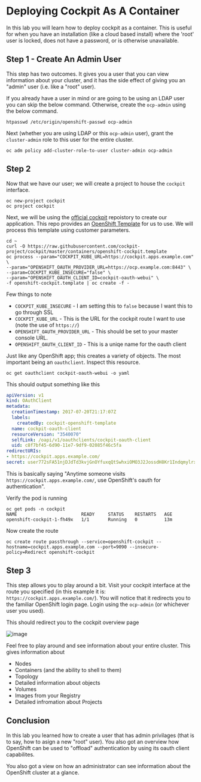 # Deploying Cockpit As A Container

In this lab you will learn how to deploy cockpit as a container. This is useful for when you have an installation (like a cloud based install) where the 'root' user is locked, does not have a password, or is otherwise unavailable.

## Step 1 - Create An Admin User

This step has two outcomes. It gives you a user that you can view information about your cluster, and it has the side effect of giving you an "admin" user (i.e. like a "root" user).

If you already have a user in mind or are going to be using an LDAP user you can skip the below command. Otherwise, create the `ocp-admin` using the below command.

```
htpasswd /etc/origin/openshift-passwd ocp-admin
```

Next (whether you are using LDAP or this `ocp-admin` user), grant the `cluster-admin` role to this user for the entire cluster.

```
oc adm policy add-cluster-role-to-user cluster-admin ocp-admin
```

## Step 2

Now that we have our user; we will create a project to house the `cockpit` interface.

```
oc new-project cockpit
oc project cockpit
```

Next, we will be using the [official cockpit](https://github.com/charlesrichard/cockpit/tree/master/containers) repoistory to create our application. This repo provides an [OpenShift Template](https://github.com/cockpit-project/cockpit/blob/master/containers/openshift-cockpit.template) for us to use. We will process this template using customer parameters.

```
cd ~
curl -O https://raw.githubusercontent.com/cockpit-project/cockpit/master/containers/openshift-cockpit.template
oc process --param="COCKPIT_KUBE_URL=https://cockpit.apps.example.com" \
--param="OPENSHIFT_OAUTH_PROVIDER_URL=https://ocp.example.com:8443" \
--param=COCKPIT_KUBE_INSECURE="false" \
--param="OPENSHIFT_OAUTH_CLIENT_ID=cockpit-oauth-webui" \
-f openshift-cockpit.template | oc create -f -
```

Few things to note

* `COCKPIT_KUBE_INSECURE` - I am setting this to `false` because I want this to go through SSL
* `COCKPIT_KUBE_URL` - This is the URL for the cockpit route I want to use (note the use of `https://`)
* `OPENSHIFT_OAUTH_PROVIDER_URL` - This should be set to your master console URL.
* `OPENSHIFT_OAUTH_CLIENT_ID` - This is a uniqe name for the oauth client

Just like any OpenShift app; this creates a variety of objects. The most important being an `oauthclient`. Inspect this resource.

```
oc get oauthclient cockpit-oauth-webui -o yaml
```

This should output something like this

```yaml
apiVersion: v1
kind: OAuthClient
metadata:
  creationTimestamp: 2017-07-20T21:17:07Z
  labels:
    createdBy: cockpit-openshift-template
  name: cockpit-oauth-client
  resourceVersion: "3540070"
  selfLink: /oapi/v1/oauthclients/cockpit-oauth-client
  uid: c8f7bf45-6d90-11e7-9df9-02085f46c5fa
redirectURIs:
- https://cockpit.apps.example.com/
secret: user772sFA51njDJdTd3kvjGnOYfuxqQtSwhxiOMO3J2JossdH8Kr1IndqmylrxQSkqJ
```

This is basically saying "Anytime someone visits `https://cockpit.apps.example.com/`, use OpenShift's oauth for authentication".

Verify the pod is running

```
oc get pods -n cockpit
NAME                        READY     STATUS    RESTARTS   AGE
openshift-cockpit-1-fh49x   1/1       Running   0          13m
```

Now create the route

```
oc create route passthrough --service=openshift-cockpit --hostname=cockpit.apps.example.com --port=9090 --insecure-policy=Redirect openshift-cockpit
```

## Step 3

This step allows you to play around a bit. Visit your cockpit interface at the route you specified (in this example it is: `https://cockpit.apps.example.com/`). You will notice that it redirects you to the familiar OpenShift login page. Login using the `ocp-admin` (or whichever user you used).

This should redirect you to the cockpit overview page

![image](images/cockpit-overview.png)

Feel free to play around and see information about your entire cluster. This gives information about

* Nodes
* Containers (and the ability to shell to them)
* Topology
* Detailed information about objects
* Volumes
* Images from your Registry
* Detailed infromation about Projects

## Conclusion

In this lab you learned how to create a user that has admin privilages (that is to say, how to asign a new "root" user). You also got an overview how OpenShift can be used to "offload" authentication by using its oauth client capabilites.

You also got a view on how an administrator can see information about the OpenShift cluster at a glance.
